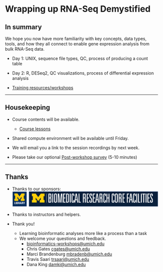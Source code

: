 # Wrapping up RNA-Seq Demystified

## In summary

We hope you now have more familiarity with key concepts, data types, tools, and how they all
connect to enable gene expression analysis from bulk RNA-Seq data.

- Day 1: UNIX, sequence file types, QC, process of producing a count table
- Day 2: R, DESeq2, QC visualizations, process of differential expression analysis

- [Training resources/workshops](https://brcf.medicine.umich.edu/cores/bioinformatics-core/training/)

---

## Housekeeping

- Course contents will be available.
  - [Course lessons](https://umich-brcf-bioinf.github.io/2021-08-09-umich-rnaseq-demystified/)

- Shared compute environment will be available until Friday.

- We will email you a link to the session recordings by next week.

- Please take our optional [Post-workshop survey](https://forms.gle/zA2pt9TqNpimEnJq5) (5-10 minutes) <br />

---

## Thanks

- Thanks to our sponsors:
  ![Sponsors](images/Module00_sponsor_logos.png)

- Thanks to instructors and helpers.

- Thank you!
  - Learning bioinformatic analyses more like a process than a task
  - We welcome your questions and feedback.
    - [bioinformatics-workshops@umich.edu](bioinformatics-workshops@umich.edu)
    - Chris Gates [cgates@umich.edu](cgates@umich.edu)
    - Marci Brandenburg [mbradenb@umich.edu](mbradenb@umich.edu)
    - Travis Saari [trsaari@umich.edu](trsaari@umich.edu)
    - Dana King [damki@umich.edu](damki@umich.edu)
